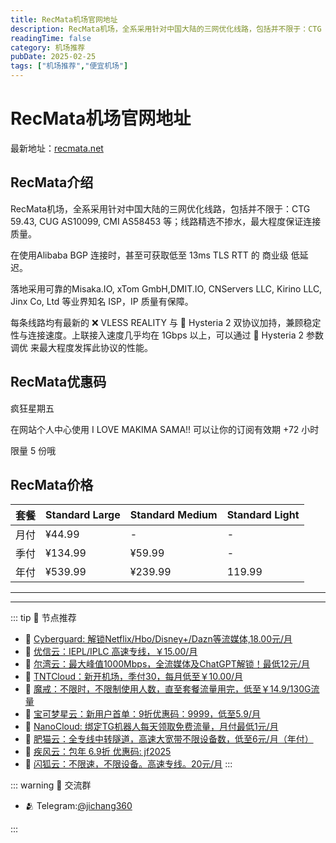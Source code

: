 ```yaml
---
title: RecMata机场官网地址
description: RecMata机场，全系采用针对中国大陆的三网优化线路，包括并不限于：CTG 59.43, CUG AS10099, CMI AS58453 等；线路精选不掺水，最大程度保证连接质量。
readingTime: false
category: 机场推荐
pubDate: 2025-02-25
tags: ["机场推荐","便宜机场"]
---
```


# RecMata机场官网地址

最新地址：[recmata.net](https://a.suola.link/youxinyun)

## RecMata介绍

RecMata机场，全系采用针对中国大陆的三网优化线路，包括并不限于：CTG 59.43, CUG AS10099, CMI AS58453 等；线路精选不掺水，最大程度保证连接质量。

在使用Alibaba BGP 连接时，甚至可获取低至 13ms TLS RTT 的 商业级 低延迟。

落地采用可靠的Misaka.IO, xTom GmbH,DMIT.IO, CNServers LLC, Kirino LLC, Jinx Co, Ltd 等业界知名 ISP，IP 质量有保障。

每条线路均有最新的 ❌ VLESS REALITY 与 🍩 Hysteria 2 双协议加持，兼顾稳定性与连接速度。上联接入速度几乎均在 1Gbps 以上，可以通过 🍩 Hysteria 2 参数调优 来最大程度发挥此协议的性能。

## RecMata优惠码

疯狂星期五

在网站个人中心使用 I LOVE MAKIMA SAMA!! 可以让你的订阅有效期 +72 小时

限量 5 份哦

## RecMata价格

|套餐|Standard Large|Standard Medium|Standard Light|
|----|----|----|----|
|月付|¥44.99|-|-|
|季付|¥134.99|¥59.99|-|
|年付|¥539.99|¥239.99|119.99|




---------
---------

::: tip 🎉 节点推荐
- 🚀 [Cyberguard: 解锁Netflix/Hbo/Disney+/Dazn等流媒体,18.00元/月](https://www.cyberguard.best/#/register?code=XsreC0T5)<br>
- 🚀 [优信云：IEPL/IPLC 高速专线，￥15.00/月](https://www.优信云.com/#/register?code=JRtE5uIV)<br>
- 🚀 [尔湾云：最大峰值1000Mbps，全流媒体及ChatGPT解锁！最低12元/月](https://erwan6.net/auth/register?code=BoObCd)<br>
- 🚀 [TNTCloud：新开机场，季付30，每月低至￥10.00/月](https://haibing822.tntvipaff.cc/#/register?code=GtjJVgml)<br>
- 🚀 [魔戒：不限时，不限制使用人数，直至套餐流量用完，低至￥14.9/130G流量](https://mojie.app/#/register?code=sSdtPtLo)<br>
- 🚀 [宝可梦星云：新用户首单：9折优惠码：9999，低至5.9/月 ](https://a.suola.link/pokemon)<br>
- 🚀 [NanoCloud: 绑定TG机器人每天领取免费流量，月付最低1元/月](https://edu.uodoo.bid/auth/register?code=JMiOQDHf)<br>
- 🚀 [肥猫云：全专线中转隧道，高速大宽带不限设备数，低至6元/月（年付）](https://fchb1188.fcvipaff.cc/register?aff=X1vZd2wf)<br>
- 🚀 [疾风云：包年 6.9折 优惠码: jf2025](https://homes.tr25.cn?code=ReCm)<br>
- 🚀 [闪狐云：不限速，不限设备。高速专线。20元/月](https://inv02.ffaff.cc/register?aff=WQApz2pv)
:::

::: warning  💬 交流群

- 🫂 Telegram:[@jichang360](https://t.me/jichang360)

:::
